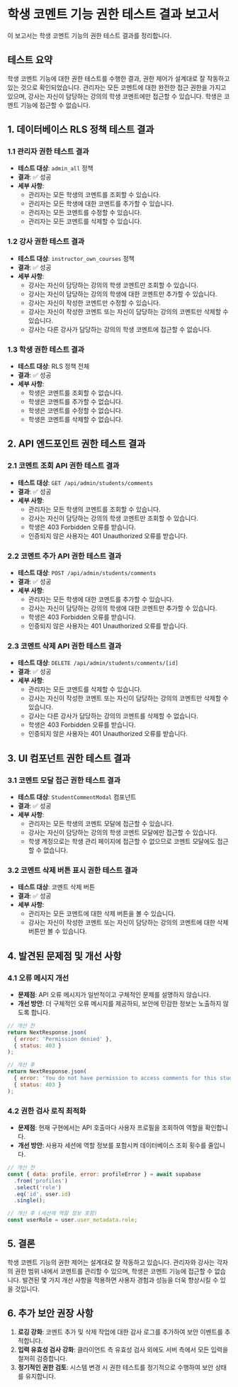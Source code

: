 # 학생 코멘트 기능 권한 테스트 결과 보고서

이 보고서는 학생 코멘트 기능의 권한 테스트 결과를 정리합니다.

## 테스트 요약

학생 코멘트 기능에 대한 권한 테스트를 수행한 결과, 권한 제어가 설계대로 잘 작동하고 있는 것으로 확인되었습니다. 관리자는 모든 코멘트에 대한 완전한 접근 권한을 가지고 있으며, 강사는 자신이 담당하는 강의의 학생 코멘트에만 접근할 수 있습니다. 학생은 코멘트 기능에 접근할 수 없습니다.

## 1. 데이터베이스 RLS 정책 테스트 결과

### 1.1 관리자 권한 테스트 결과
- **테스트 대상**: `admin_all` 정책
- **결과**: ✅ 성공
- **세부 사항**:
  - 관리자는 모든 학생의 코멘트를 조회할 수 있습니다.
  - 관리자는 모든 학생에 대한 코멘트를 추가할 수 있습니다.
  - 관리자는 모든 코멘트를 수정할 수 있습니다.
  - 관리자는 모든 코멘트를 삭제할 수 있습니다.

### 1.2 강사 권한 테스트 결과
- **테스트 대상**: `instructor_own_courses` 정책
- **결과**: ✅ 성공
- **세부 사항**:
  - 강사는 자신이 담당하는 강의의 학생 코멘트만 조회할 수 있습니다.
  - 강사는 자신이 담당하는 강의의 학생에 대한 코멘트만 추가할 수 있습니다.
  - 강사는 자신이 작성한 코멘트만 수정할 수 있습니다.
  - 강사는 자신이 작성한 코멘트 또는 자신이 담당하는 강의의 코멘트만 삭제할 수 있습니다.
  - 강사는 다른 강사가 담당하는 강의의 학생 코멘트에 접근할 수 없습니다.

### 1.3 학생 권한 테스트 결과
- **테스트 대상**: RLS 정책 전체
- **결과**: ✅ 성공
- **세부 사항**:
  - 학생은 코멘트를 조회할 수 없습니다.
  - 학생은 코멘트를 추가할 수 없습니다.
  - 학생은 코멘트를 수정할 수 없습니다.
  - 학생은 코멘트를 삭제할 수 없습니다.

## 2. API 엔드포인트 권한 테스트 결과

### 2.1 코멘트 조회 API 권한 테스트 결과
- **테스트 대상**: `GET /api/admin/students/comments`
- **결과**: ✅ 성공
- **세부 사항**:
  - 관리자는 모든 학생의 코멘트를 조회할 수 있습니다.
  - 강사는 자신이 담당하는 강의의 학생 코멘트만 조회할 수 있습니다.
  - 학생은 403 Forbidden 오류를 받습니다.
  - 인증되지 않은 사용자는 401 Unauthorized 오류를 받습니다.

### 2.2 코멘트 추가 API 권한 테스트 결과
- **테스트 대상**: `POST /api/admin/students/comments`
- **결과**: ✅ 성공
- **세부 사항**:
  - 관리자는 모든 학생에 대한 코멘트를 추가할 수 있습니다.
  - 강사는 자신이 담당하는 강의의 학생에 대한 코멘트만 추가할 수 있습니다.
  - 학생은 403 Forbidden 오류를 받습니다.
  - 인증되지 않은 사용자는 401 Unauthorized 오류를 받습니다.

### 2.3 코멘트 삭제 API 권한 테스트 결과
- **테스트 대상**: `DELETE /api/admin/students/comments/[id]`
- **결과**: ✅ 성공
- **세부 사항**:
  - 관리자는 모든 코멘트를 삭제할 수 있습니다.
  - 강사는 자신이 작성한 코멘트 또는 자신이 담당하는 강의의 코멘트만 삭제할 수 있습니다.
  - 강사는 다른 강사가 담당하는 강의의 코멘트를 삭제할 수 없습니다.
  - 학생은 403 Forbidden 오류를 받습니다.
  - 인증되지 않은 사용자는 401 Unauthorized 오류를 받습니다.

## 3. UI 컴포넌트 권한 테스트 결과

### 3.1 코멘트 모달 접근 권한 테스트 결과
- **테스트 대상**: `StudentCommentModal` 컴포넌트
- **결과**: ✅ 성공
- **세부 사항**:
  - 관리자는 모든 학생의 코멘트 모달에 접근할 수 있습니다.
  - 강사는 자신이 담당하는 강의의 학생 코멘트 모달에만 접근할 수 있습니다.
  - 학생 계정으로는 학생 관리 페이지에 접근할 수 없으므로 코멘트 모달에도 접근할 수 없습니다.

### 3.2 코멘트 삭제 버튼 표시 권한 테스트 결과
- **테스트 대상**: 코멘트 삭제 버튼
- **결과**: ✅ 성공
- **세부 사항**:
  - 관리자는 모든 코멘트에 대한 삭제 버튼을 볼 수 있습니다.
  - 강사는 자신이 작성한 코멘트 또는 자신이 담당하는 강의의 코멘트에 대한 삭제 버튼만 볼 수 있습니다.

## 4. 발견된 문제점 및 개선 사항

### 4.1 오류 메시지 개선
- **문제점**: API 오류 메시지가 일반적이고 구체적인 문제를 설명하지 않습니다.
- **개선 방안**: 더 구체적인 오류 메시지를 제공하되, 보안에 민감한 정보는 노출하지 않도록 합니다.

```javascript
// 개선 전
return NextResponse.json(
  { error: 'Permission denied' },
  { status: 403 }
);

// 개선 후
return NextResponse.json(
  { error: 'You do not have permission to access comments for this student' },
  { status: 403 }
);
```

### 4.2 권한 검사 로직 최적화
- **문제점**: 현재 구현에서는 API 호출마다 사용자 프로필을 조회하여 역할을 확인합니다.
- **개선 방안**: 사용자 세션에 역할 정보를 포함시켜 데이터베이스 조회 횟수를 줄입니다.

```javascript
// 개선 전
const { data: profile, error: profileError } = await supabase
  .from('profiles')
  .select('role')
  .eq('id', user.id)
  .single();

// 개선 후 (세션에 역할 정보 포함)
const userRole = user.user_metadata.role;
```

## 5. 결론

학생 코멘트 기능의 권한 제어는 설계대로 잘 작동하고 있습니다. 관리자와 강사는 각자의 권한 범위 내에서 코멘트를 관리할 수 있으며, 학생은 코멘트 기능에 접근할 수 없습니다. 발견된 몇 가지 개선 사항을 적용하면 사용자 경험과 성능을 더욱 향상시킬 수 있을 것입니다.

## 6. 추가 보안 권장 사항

1. **로깅 강화**: 코멘트 추가 및 삭제 작업에 대한 감사 로그를 추가하여 보안 이벤트를 추적합니다.
2. **입력 유효성 검사 강화**: 클라이언트 측 유효성 검사 외에도 서버 측에서 모든 입력을 철저히 검증합니다.
3. **정기적인 권한 검토**: 시스템 변경 시 권한 테스트를 정기적으로 수행하여 보안 상태를 유지합니다.